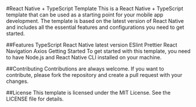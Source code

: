 #React Native + TypeScript Template
This is a React Native + TypeScript template that can be used as a starting point for your mobile app development. The template is based on the latest version of React Native and includes all the essential features and configurations you need to get started.

##Features
TypeScript
React Native latest version
ESlint
Prettier
React Navigation
Axios
Getting Started
To get started with this template, you need to have Node.js and React Native CLI installed on your machine.

##Contributing
Contributions are always welcome. If you want to contribute, please fork the repository and create a pull request with your changes.

##License
This template is licensed under the MIT License. See the LICENSE file for details.
